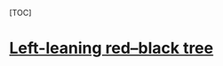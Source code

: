 [TOC]

# [Left-leaning red–black tree](https://en.wikipedia.org/wiki/Left-leaning_red%E2%80%93black_tree)